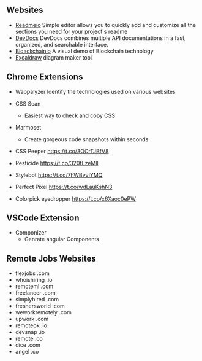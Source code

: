 ## Websites 

- [Readmeio](https://readme.so) Simple editor allows you to quickly add and customize all the sections you need for your project's readme
- [DevDocs](https://devdocs.io) DevDocs combines multiple API documentations in a fast, organized, and searchable interface.
- [Bloackchainio](https://blockchaindemo.io) A visual demo of Blockchain technology
- [Excaldraw](https://excalidraw.com)  diagram maker tool

## Chrome Extensions

- Wappalyzer 
Identify the technologies used on various websites

- CSS Scan
  * Easiest way to check and copy CSS

- Marmoset
  * Create gorgeous code snapshots within seconds

- CSS Peeper 
https://t.co/3OCrTJBfV8  

- Pesticide 
https://t.co/320fLzeMll

- Stylebot 
https://t.co/7hWBvvIYMQ

- Perfect Pixel 
https://t.co/wdLauKshN3

- Colorpick eyedropper
https://t.co/x6Xaoc0ePW

## VSCode Extension
- Componizer
    * Genrate angular Components

## Remote Jobs Websites
- flexjobs .com
- whoishiring .io
- remoteml .com
- freelancer .com
- simplyhired .com
- freshersworld .com
- weworkremotely .com
- upwork .com
- remoteok .io
- devsnap .io
- remote .co
- dice .com
- angel .co


